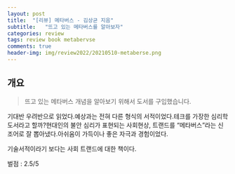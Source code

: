 ```yaml
---
layout: post
title:  "[리뷰] 메타버스 - 김상균 지음"
subtitle:   "뜨고 있는 메타버스를 알아보자"
categories: review
tags: review book metabervse
comments: true
header-img: img/review2022/20210510-metaberse.png
---
```


## 개요
> 뜨고 있는 메타버스 개념을 알아보기 위해서 도서를 구입했습니다. 

기대반 우려반으로 읽었다.예상과는 전혀 다른 형식의 서적이었다.테크를 가장한 심리학 도서라고 할까?현대인의 불안 심리가 표현되는 사회현상, 트랜드를 “메타버스”라는 신조어로 잘 뽑아냈다.아쉬움이 가득이나 좋은 자극과 경험이었다.

기술서적이라기 보다는 사회 트랜드에 대한 책이다.

벌점 : 2.5/5 
